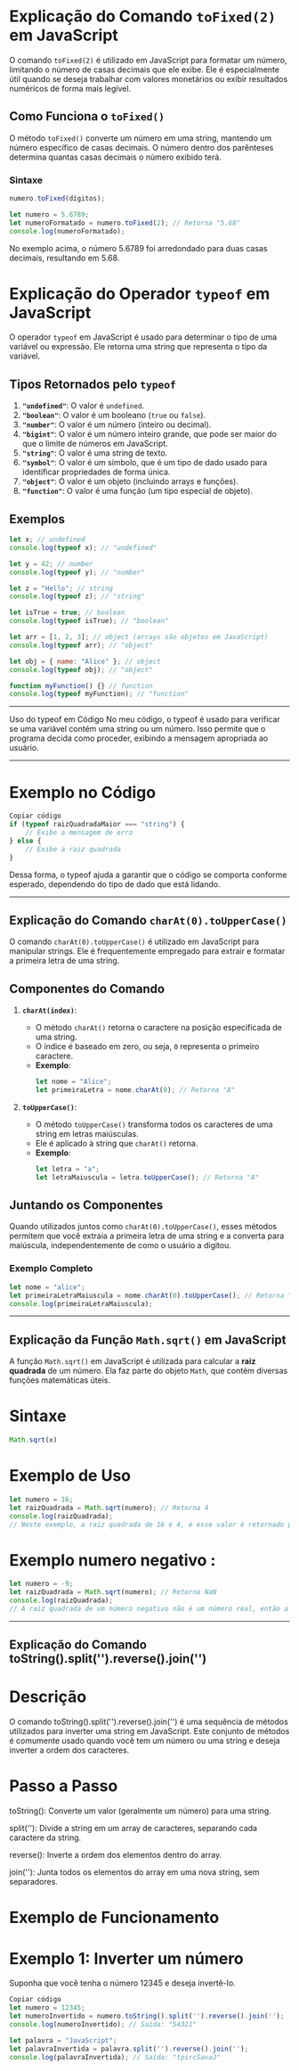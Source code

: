 # Explicação do Comando `toFixed(2)` em JavaScript

O comando `toFixed(2)` é utilizado em JavaScript para formatar um número, limitando o número de casas decimais que ele exibe. Ele é especialmente útil quando se deseja trabalhar com valores monetários ou exibir resultados numéricos de forma mais legível.

## Como Funciona o `toFixed()`

O método `toFixed()` converte um número em uma string, mantendo um número específico de casas decimais. O número dentro dos parênteses determina quantas casas decimais o número exibido terá.

### Sintaxe

```javascript
numero.toFixed(dígitos);

let numero = 5.6789;
let numeroFormatado = numero.toFixed(2); // Retorna "5.68"
console.log(numeroFormatado);

```
No exemplo acima, o número 5.6789 foi arredondado para duas casas decimais, resultando em 5.68.

# Explicação do Operador `typeof` em JavaScript

O operador `typeof` em JavaScript é usado para determinar o tipo de uma variável ou expressão. Ele retorna uma string que representa o tipo da variável.

## Tipos Retornados pelo `typeof`

1. **`"undefined"`**: O valor é `undefined`.
2. **`"boolean"`**: O valor é um booleano (`true` ou `false`).
3. **`"number"`**: O valor é um número (inteiro ou decimal).
4. **`"bigint"`**: O valor é um número inteiro grande, que pode ser maior do que o limite de números em JavaScript.
5. **`"string"`**: O valor é uma string de texto.
6. **`"symbol"`**: O valor é um símbolo, que é um tipo de dado usado para identificar propriedades de forma única.
7. **`"object"`**: O valor é um objeto (incluindo arrays e funções).
8. **`"function"`**: O valor é uma função (um tipo especial de objeto).

## Exemplos

```javascript
let x; // undefined
console.log(typeof x); // "undefined"

let y = 42; // number
console.log(typeof y); // "number"

let z = "Hello"; // string
console.log(typeof z); // "string"

let isTrue = true; // boolean
console.log(typeof isTrue); // "boolean"

let arr = [1, 2, 3]; // object (arrays são objetos em JavaScript)
console.log(typeof arr); // "object"

let obj = { name: "Alice" }; // object
console.log(typeof obj); // "object"

function myFunction() {} // function
console.log(typeof myFunction); // "function"
```
--- 

Uso do typeof em Código
No meu código, o typeof é usado para verificar se uma variável contém uma string ou um número. Isso permite que o programa decida como proceder, exibindo a mensagem apropriada ao usuário.

--- 

# Exemplo no Código
```javascript
Copiar código
if (typeof raizQuadradaMaior === "string") {
    // Exibe a mensagem de erro
} else {
    // Exibe a raiz quadrada
}
```

Dessa forma, o typeof ajuda a garantir que o código se comporta conforme esperado, dependendo do tipo de dado que está lidando.

----
## Explicação do Comando `charAt(0).toUpperCase()`

O comando `charAt(0).toUpperCase()` é utilizado em JavaScript para manipular strings. Ele é frequentemente empregado para extrair e formatar a primeira letra de uma string.

## Componentes do Comando

1. **`charAt(index)`**:
   - O método `charAt()` retorna o caractere na posição especificada de uma string.
   - O índice é baseado em zero, ou seja, `0` representa o primeiro caractere.
   - **Exemplo**:
     ```javascript
     let nome = "Alice";
     let primeiraLetra = nome.charAt(0); // Retorna "A"
     ```

2. **`toUpperCase()`**:
   - O método `toUpperCase()` transforma todos os caracteres de uma string em letras maiúsculas.
   - Ele é aplicado à string que `charAt()` retorna.
   - **Exemplo**:
     ```javascript
     let letra = "a";
     let letraMaiuscula = letra.toUpperCase(); // Retorna "A"
     ```

## Juntando os Componentes

Quando utilizados juntos como `charAt(0).toUpperCase()`, esses métodos permitem que você extraia a primeira letra de uma string e a converta para maiúscula, independentemente de como o usuário a digitou.

### Exemplo Completo

```javascript
let nome = "alice";
let primeiraLetraMaiuscula = nome.charAt(0).toUpperCase(); // Retorna "A"
console.log(primeiraLetraMaiuscula);
```
--- 

## Explicação da Função `Math.sqrt()` em JavaScript

A função `Math.sqrt()` em JavaScript é utilizada para calcular a **raiz quadrada** de um número. Ela faz parte do objeto `Math`, que contém diversas funções matemáticas úteis.

# Sintaxe

```javascript
Math.sqrt(x)

```
# Exemplo de Uso 

````` javascript
let numero = 16;
let raizQuadrada = Math.sqrt(numero); // Retorna 4
console.log(raizQuadrada);
// Neste exemplo, a raiz quadrada de 16 é 4, e esse valor é retornado pela função.

`````
# Exemplo numero negativo :

````` javascript
let numero = -9;
let raizQuadrada = Math.sqrt(numero); // Retorna NaN
console.log(raizQuadrada);
// A raiz quadrada de um número negativo não é um número real, então a função retorna NaN (Not-a-Number).
`````
---
## Explicação do Comando toString().split('').reverse().join('')

# Descrição

O comando toString().split('').reverse().join('') é uma sequência de métodos utilizados para inverter uma string em JavaScript. Este conjunto de métodos é comumente usado quando você tem um número ou uma string e deseja inverter a ordem dos caracteres.

# Passo a Passo
toString(): Converte um valor (geralmente um número) para uma string.

split(''): Divide a string em um array de caracteres, separando cada caractere da string.

reverse(): Inverte a ordem dos elementos dentro do array.

join(''): Junta todos os elementos do array em uma nova string, sem separadores.

# Exemplo de Funcionamento
# Exemplo 1: Inverter um número
Suponha que você tenha o número 12345 e deseja invertê-lo.

```` javascript
Copiar código
let numero = 12345;
let numeroInvertido = numero.toString().split('').reverse().join('');
console.log(numeroInvertido); // Saída: "54321"
````
```` javascript
let palavra = "JavaScript";
let palavraInvertida = palavra.split('').reverse().join('');
console.log(palavraInvertida); // Saída: "tpircSavaJ"
````